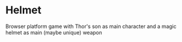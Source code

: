 # Helmet

Browser platform game with Thor's son as main character and a magic helmet as
main (maybe unique) weapon
